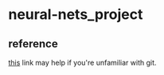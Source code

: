 # neural-nets_project

## reference
[this](https://medium.com/@androidmatheny/using-git-and-github-on-group-projects-d636be2cdd4d) link may help if you're unfamiliar with git. 
